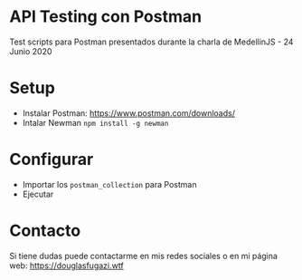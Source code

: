 # API Testing con Postman
Test scripts para Postman presentados durante la charla de MedellinJS - 24 Junio 2020

# Setup
* Instalar Postman: https://www.postman.com/downloads/
* Intalar Newman `npm install -g newman`

# Configurar
* Importar los `postman_collection` para Postman
* Ejecutar

# Contacto
Si tiene dudas puede contactarme en mis redes sociales o en mi página web: https://douglasfugazi.wtf
